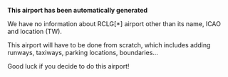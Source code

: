 **This airport has been automatically generated**

We have no information about RCLG[*] airport other than its name, ICAO and location (TW).

This airport will have to be done from scratch, which includes adding runways, taxiways, parking locations, boundaries...

Good luck if you decide to do this airport!